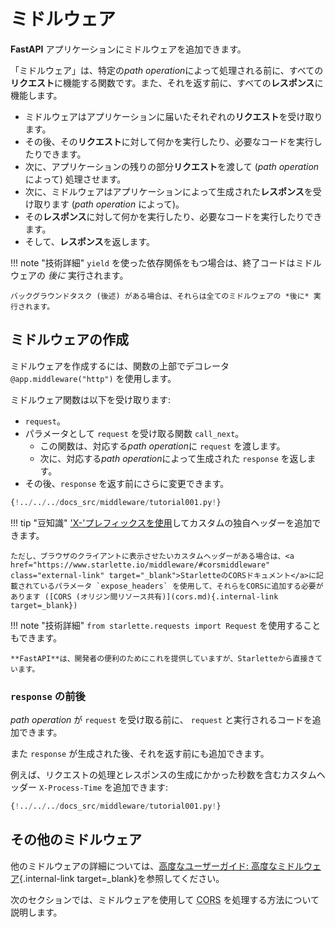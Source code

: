 # ミドルウェア

**FastAPI** アプリケーションにミドルウェアを追加できます。

「ミドルウェア」は、特定の*path operation*によって処理される前に、すべての**リクエスト**に機能する関数です。また、それを返す前に、すべての**レスポンス**に機能します。

* ミドルウェアはアプリケーションに届いたそれぞれの**リクエスト**を受け取ります。
* その後、その**リクエスト**に対して何かを実行したり、必要なコードを実行したりできます。
* 次に、アプリケーションの残りの部分**リクエスト**を渡して (*path operation* によって) 処理させます。
* 次に、ミドルウェアはアプリケーションによって生成された**レスポンス**を受け取ります (*path operation* によって)。
* その**レスポンス**に対して何かを実行したり、必要なコードを実行したりできます。
* そして、**レスポンス**を返します。

!!! note "技術詳細"
    `yield` を使った依存関係をもつ場合は、終了コードはミドルウェアの *後に* 実行されます。

    バックグラウンドタスク (後述) がある場合は、それらは全てのミドルウェアの *後に* 実行されます。

## ミドルウェアの作成

ミドルウェアを作成するには、関数の上部でデコレータ `@app.middleware("http")` を使用します。

ミドルウェア関数は以下を受け取ります:

* `request`。
* パラメータとして `request` を受け取る関数 `call_next`。
    * この関数は、対応する*path operation*に `request` を渡します。
    * 次に、対応する*path operation*によって生成された `response` を返します。
* その後、`response` を返す前にさらに変更できます。

```Python hl_lines="8-9  11  14"
{!../../../docs_src/middleware/tutorial001.py!}
```

!!! tip "豆知識"
    <a href="https://developer.mozilla.org/en-US/docs/Web/HTTP/Headers" class="external-link" target="_blank">'X-'プレフィックスを使用</a>してカスタムの独自ヘッダーを追加できます。

    ただし、ブラウザのクライアントに表示させたいカスタムヘッダーがある場合は、<a href="https://www.starlette.io/middleware/#corsmiddleware" class="external-link" target="_blank">StarletteのCORSドキュメント</a>に記載されているパラメータ `expose_headers` を使用して、それらをCORSに追加する必要があります ([CORS (オリジン間リソース共有)](cors.md){.internal-link target=_blank}) 

!!! note "技術詳細"
    `from starlette.requests import Request` を使用することもできます。

    **FastAPI**は、開発者の便利のためにこれを提供していますが、Starletteから直接きています。

### `response` の前後

*path operation* が `request` を受け取る前に、 `request` と実行されるコードを追加できます。

また `response` が生成された後、それを返す前にも追加できます。

例えば、リクエストの処理とレスポンスの生成にかかった秒数を含むカスタムヘッダー `X-Process-Time` を追加できます:

```Python hl_lines="10  12-13"
{!../../../docs_src/middleware/tutorial001.py!}
```

## その他のミドルウェア

他のミドルウェアの詳細については、[高度なユーザーガイド: 高度なミドルウェア](../advanced/middleware.md){.internal-link target=_blank}を参照してください。

次のセクションでは、ミドルウェアを使用して <abbr title="Cross-Origin Resource Sharing">CORS</abbr> を処理する方法について説明します。